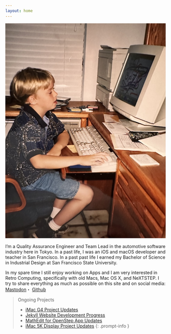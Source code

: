 ```yaml
---
layout: home
---
```


![Jeff using a computer in the 90's](/assets/images/profile.jpeg)

I’m a Quality Assurance Engineer and Team Lead in the automotive software
industry here in Tokyo. In a past life, I was an iOS and macOS developer and
teacher in San Francisco. In a past past life I earned my Bachelor of Science in
Industrial Design at San Francisco State University.

In my spare time I still enjoy working on Apps and I am very interested in Retro
Computing, specifically with old Macs, Mac OS X, and NeXTSTEP. I try to share
everything as much as possible on this site and on social media:
[Mastodon](http://jeffburg.social/@jeff)・
[Github](http://github.com/jeffreybergier)

> Ongoing Projects
> - [iMac G4 Project Updates](https://jeffburg.social/tags/iMacG4)
> - [Jekyll Website Development Progress](http://jeffburg.social/tags/iWeb)
> - [MathEdit for OpenStep App Updates](http://jeffburg.social/tags/OpenStep)
> - [iMac 5K Display Project Updates](http://jeffburg.social/tags/iMac5K)
{: .prompt-info }
